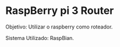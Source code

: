 # RaspBerry pi 3 Router

Objetivo: Utilizar o raspberry como roteador.

Sistema Utilizado: RaspBian.




